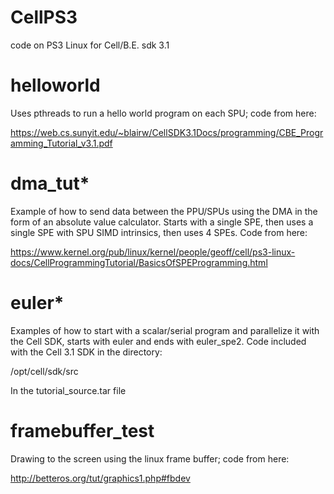 # CellPS3
code on PS3 Linux for Cell/B.E. sdk 3.1

# helloworld
Uses pthreads to run a hello world program on each SPU; code from here:

  https://web.cs.sunyit.edu/~blairw/CellSDK3.1Docs/programming/CBE_Programming_Tutorial_v3.1.pdf

# dma_tut*
Example of how to send data between the PPU/SPUs using the DMA in the form of an absolute value calculator.
Starts with a single SPE, then uses a single SPE with SPU SIMD intrinsics, then uses 4 SPEs. Code from here:

  https://www.kernel.org/pub/linux/kernel/people/geoff/cell/ps3-linux-docs/CellProgrammingTutorial/BasicsOfSPEProgramming.html

# euler*
Examples of how to start with a scalar/serial program and parallelize it with the Cell SDK, starts with euler and ends 
with euler_spe2. Code included with the Cell 3.1 SDK in the directory:

  /opt/cell/sdk/src
  
In the tutorial_source.tar file

# framebuffer_test
Drawing to the screen using the linux frame buffer; code from here:

  http://betteros.org/tut/graphics1.php#fbdev


